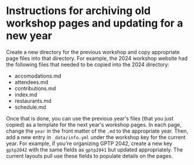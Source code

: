 # Instructions for archiving old workshop pages and updating for a new year

Create a new directory for the previous workshop and copy appropriate page files into that directory.
For example, the 2024 workshop website had the following files that needed to be copied into the 2024 directory:

- accomodations.md
- attendees.md
- contributions.md
- index.md
- restaurants.md
- schedule.md

Once that is done, you can use the previous year's files (that you just copied) as a template for the next year's workshop pages.
In each page, change the `year` in the front matter of the `.md` to the appropriate year.
Then, add a new entry in `_data/info.yml` under the workshop key for the current year.
For example, if you're organizing GPTP 2042, create a new key `gptp2042` with the same fields as `gptp2041` but updated appropriately.
The current layouts pull use these fields to populate details on the pages.